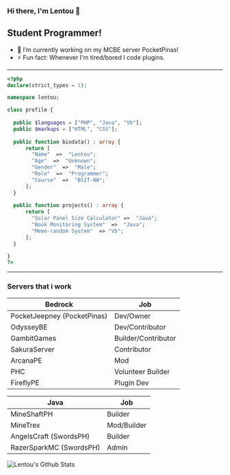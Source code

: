 ### Hi there, I'm Lentou 👋

## Student Programmer!
- 🔭 I’m currently working on my MCBE server PocketPinas!
- ⚡ Fun fact: Whenever I'm tired/bored I code plugins.

---
```php
<?php
declare(strict_types = 1);

namespace lentou;

class profile {
  
  public $languages = ["PHP", "Java", "Vb"];
  public $markups = ["HTML", "CSS"];
  
  public function biodata() : array {
      return [
        "Name"  =>  "Lentou";
        "Age"  =>  "Unknown";
        "Gender"  =>  "Male";
        "Role"  =>  "Programmer";
        "Course"  =>  "BSIT-NW";
      ];
  }
  
  public function projects() : array {
      return [
        "Solar Panel Size Calculator" =>  "Java";
        "Book Monitoring System"  =>  "Java";
        "Memo-random System"  => "Vb";
      ];
  }

}
?>
```

---
### Servers that i work
| Bedrock | Job |
| ----------- | ----------- |
| PocketJeepney (PocketPinas)  | Dev/Owner |
| OdysseyBE | Dev/Contributor |
| GambitGames | Builder/Contributor |
| SakuraServer | Contributor |
| ArcanaPE | Mod |
| PHC | Volunteer Builder |
| FireflyPE | Plugin Dev |

| Java | Job |
| ----------- | ----------- |
| MineShaftPH | Builder |
| MineTrex | Mod/Builder |
| AngelsCraft (SwordsPH) | Builder |
| RazerSparkMC (SwordsPH) | Admin |

<img align="left" alt="Lentou's Github Stats" src="https://github-readme-stats.codestackr.vercel.app/api?username=Lentou&show_icons=true&hide_border=false" />
